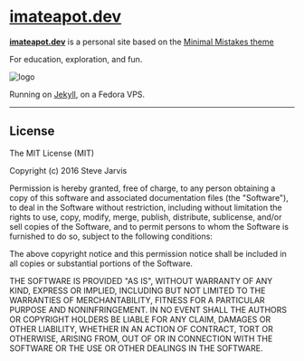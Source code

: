 # [imateapot.dev](https://imateapot.dev)

**[imateapot.dev](https://imateapot.dev)** is a personal site based on the [Minimal Mistakes theme](http://mmistakes.github.io/minimal-mistakes)

For education, exploration, and fun.

![logo](https://imateapot.dev/favicon.ico)

Running on [Jekyll](http://jekyllrb.com/), on a Fedora VPS.

---

## License

The MIT License (MIT)

Copyright (c) 2016 Steve Jarvis

Permission is hereby granted, free of charge, to any person obtaining a copy
of this software and associated documentation files (the "Software"), to deal
in the Software without restriction, including without limitation the rights
to use, copy, modify, merge, publish, distribute, sublicense, and/or sell
copies of the Software, and to permit persons to whom the Software is
furnished to do so, subject to the following conditions:

The above copyright notice and this permission notice shall be included in all
copies or substantial portions of the Software.

THE SOFTWARE IS PROVIDED "AS IS", WITHOUT WARRANTY OF ANY KIND, EXPRESS OR
IMPLIED, INCLUDING BUT NOT LIMITED TO THE WARRANTIES OF MERCHANTABILITY,
FITNESS FOR A PARTICULAR PURPOSE AND NONINFRINGEMENT. IN NO EVENT SHALL THE
AUTHORS OR COPYRIGHT HOLDERS BE LIABLE FOR ANY CLAIM, DAMAGES OR OTHER
LIABILITY, WHETHER IN AN ACTION OF CONTRACT, TORT OR OTHERWISE, ARISING FROM,
OUT OF OR IN CONNECTION WITH THE SOFTWARE OR THE USE OR OTHER DEALINGS IN THE
SOFTWARE.
